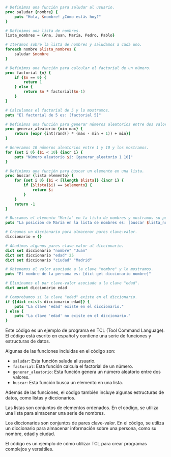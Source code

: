 ```tcl
# Definimos una función para saludar al usuario.
proc saludar {nombre} {
    puts "Hola, $nombre! ¿Cómo estás hoy?"
}

# Definimos una lista de nombres.
lista_nombres = {Ana, Juan, María, Pedro, Pablo}

# Iteramos sobre la lista de nombres y saludamos a cada uno.
foreach nombre $lista_nombres {
    saludar $nombre
}

# Definimos una función para calcular el factorial de un número.
proc factorial {n} {
    if {$n == 0} {
        return 1
    } else {
        return $n * factorial($n-1)
    }
}

# Calculamos el factorial de 5 y lo mostramos.
puts "El factorial de 5 es: [factorial 5]"

# Definimos una función para generar números aleatorios entre dos valores.
proc generar_aleatorio {min max} {
    return [expr {int(rand() * (max - min + 1)) + min}]
}

# Generamos 10 números aleatorios entre 1 y 10 y los mostramos.
for {set i 0} {$i < 10} {incr i} {
    puts "Número aleatorio $i: [generar_aleatorio 1 10]"
}

# Definimos una función para buscar un elemento en una lista.
proc buscar {lista elemento} {
    for {set i 0} {$i < [llength $lista]} {incr i} {
        if {$lista($i) == $elemento} {
            return $i
        }
    }
    return -1
}

# Buscamos el elemento "María" en la lista de nombres y mostramos su posición.
puts "La posición de María en la lista de nombres es: [buscar $lista_nombres María]"

# Creamos un diccionario para almacenar pares clave-valor.
diccionario = {}

# Añadimos algunos pares clave-valor al diccionario.
dict set diccionario "nombre" "Juan"
dict set diccionario "edad" 25
dict set diccionario "ciudad" "Madrid"

# Obtenemos el valor asociado a la clave "nombre" y lo mostramos.
puts "El nombre de la persona es: [dict get diccionario nombre]"

# Eliminamos el par clave-valor asociado a la clave "edad".
dict unset diccionario edad

# Comprobamos si la clave "edad" existe en el diccionario.
if {[dict exists diccionario edad]} {
    puts "La clave 'edad' existe en el diccionario."
} else {
    puts "La clave 'edad' no existe en el diccionario."
}
```

Este código es un ejemplo de programa en TCL (Tool Command Language). El código está escrito en español y contiene una serie de funciones y estructuras de datos.

Algunas de las funciones incluidas en el código son:

* `saludar`: Esta función saluda al usuario.
* `factorial`: Esta función calcula el factorial de un número.
* `generar_aleatorio`: Esta función genera un número aleatorio entre dos valores.
* `buscar`: Esta función busca un elemento en una lista.

Además de las funciones, el código también incluye algunas estructuras de datos, como listas y diccionarios.

Las listas son conjuntos de elementos ordenados. En el código, se utiliza una lista para almacenar una serie de nombres.

Los diccionarios son conjuntos de pares clave-valor. En el código, se utiliza un diccionario para almacenar información sobre una persona, como su nombre, edad y ciudad.

El código es un ejemplo de cómo utilizar TCL para crear programas complejos y versátiles.